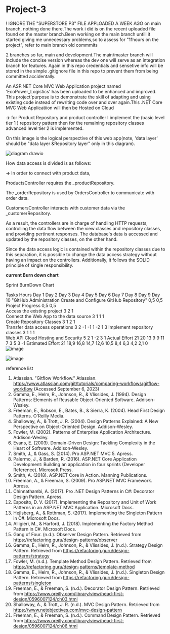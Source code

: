  # Project-3
 
 
 ! IGNORE THE "SUPERSTORE P3" FILE APPLOADED A WEEK AGO on main branch, nothing done there.The work i did is on the recent uploaded file found on the master branch.Been working on the main branch untill it started giving me unnecessary problems,so to assess for "11hours on the project", refer to main branch old commmits



 

2 branches so far, main and development.The main/master branch will include the concise version whereas the dev one will serve as an integration branch for features.
Again in this repo credentials and sensetive info will be stored in the simple .gitignore file in this repo to prevent them from being committed accidentally.

An ASP.NET Core MVC Web Application project  named 'EcoPower_Logistics' has been uploaded to be  enhanced and improved. This project'purpose is to demonstrate the skill of adapting and using existing code instead of rewriting code over and over again.This  .NET Core MVC Web Applicatiion will then be Hosted on Cloud 

**->** for Product Repository and product controller I implement the (basic level tier 1 ) repository pattern then for the remaining repository classes advanced level tier 2 is implemented. 

On this image is the logical perspective of this web app(note, 'data layer' should be  "data layer &Repository layer" only in this diagram).

![diagram drawio](https://github.com/Bongani-4/CMPG-323-Project-3_35016752/assets/140083292/e058a270-2d04-4060-9c33-2f68e7c76d6c)

How data access is divided is as follows:

**->** In order to connect with product data,

ProductsController requires the _productRepository.

The _orderRepository is used by OrdersController to communicate with order data.

CustomersController interacts with customer data via the _customerRepository.

As a result, the controllers are in charge of handling HTTP requests, controlling the data flow between the view classes and repository classes, and providing pertinent responses. The database's data is accessed and updated by the repository classes, on the other hand.

Since the data access logic is contained within the repository classes due to this separation, it is possible to change the data access strategy without having an impact on the controllers. Additionally, it follows the SOLID principle of single responsibility.


**current Burn down chart**

Sprint BurnDown Chart												
												
Tasks		Hours	Day 1	Day 2	Day 3	Day 4	Day 5	Day 6	Day 7	Day 8	Day 9	Day 10
"GitHub Administration	Create and Configure GitHub Repository"		0,5	0,5									
Project Progress		0,5	0,5									
Access the existing project		3		2	1							
Connect the Web App to the data source		3			1				1		1	
Create Repository Classes		3			1			2	1			
Transfer data access operations		3		2			-1	-1	1	-2	1	3
Implement repository classes		3		1			1		1			
Web API Cloud Hosting and Security		5		2	1		-2	3				1
	Actual Effort	21	20	13	9	9	11	7	3	5	3	-1
	Estimated Effort	21	18,9	16,8	14,7	12,6	10,5	8,4	6,3	4,2	2,1	0
![image](https://github.com/Bongani-4/CMPG-323--overview/assets/140083292/c720feeb-7cac-42cb-b52f-c9edf2a3a0bb)

![image](https://github.com/Bongani-4/CMPG-323--overview/assets/140083292/ca3698c9-572c-414a-a0ee-911ec1089bd9)








reference list
1. Atlassian. "Gitflow Workflow." Atlassian. https://www.atlassian.com/git/tutorials/comparing-workflows/gitflow-workflow (Accessed September 6, 2023)
2. Gamma, E., Helm, R., Johnson, R., & Vlissides, J. (1994). Design Patterns: Elements of Reusable Object-Oriented Software. Addison-Wesley.
3. Freeman, E., Robson, E., Bates, B., & Sierra, K. (2004). Head First Design Patterns. O'Reilly Media.
4. Shalloway, A., & Trott, J. R. (2004). Design Patterns Explained: A New Perspective on Object-Oriented Design. Addison-Wesley.
5. Fowler, M. (2002). Patterns of Enterprise Application Architecture. Addison-Wesley.
6. Evans, E. (2003). Domain-Driven Design: Tackling Complexity in the Heart of Software. Addison-Wesley.
7. Smith, J., & Gass, S. (2014). Pro ASP.NET MVC 5. Apress.
8. Palermo, J., & Barden, R. (2016). ASP.NET Core Application Development: Building an application in four sprints (Developer Reference). Microsoft Press.
9. Smith, A. (2018). ASP.NET Core in Action. Manning Publications.
10. Freeman, A., & Freeman, S. (2009). Pro ASP.NET MVC Framework. Apress.
11. Chinnathambi, A. (2017). Pro .NET Design Patterns in C#: Decorator Design Pattern. Apress.
12. Esposito, D. V. (2017). Implementing the Repository and Unit of Work Patterns in an ASP.NET MVC Application. Microsoft Docs.
13. Hejlsberg, A., & Rothman, S. (2017). Implementing the Singleton Pattern in C#. Microsoft Docs.
14. Alligieri, M., & Harford, J. (2018). Implementing the Factory Method Pattern in C#. Microsoft Docs.
15. Gang of Four. (n.d.). Observer Design Pattern. Retrieved from https://refactoring.guru/design-patterns/observer
16. Gamma, E., Helm, R., Johnson, R., & Vlissides, J. (n.d.). Strategy Design Pattern. Retrieved from https://refactoring.guru/design-patterns/strategy
17. Fowler, M. (n.d.). Template Method Design Pattern. Retrieved from https://refactoring.guru/design-patterns/template-method
18. Gamma, E., Helm, R., Johnson, R., & Vlissides, J. (n.d.). Singleton Design Pattern. Retrieved from https://refactoring.guru/design-patterns/singleton
19. Freeman, E., & Freeman, S. (n.d.). Decorator Design Pattern. Retrieved from https://www.oreilly.com/library/view/head-first-design/0596007124/ch03.html
20. Shalloway, A., & Trott, J. R. (n.d.). MVC Design Pattern. Retrieved from https://www.netobjectives.com/mvc-design-pattern
21. Freeman, E., & Freeman, S. (n.d.). Command Design Pattern. Retrieved from https://www.oreilly.com/library/view/head-first-design/0596007124/ch06.html
